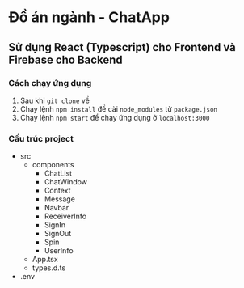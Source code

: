 # Đồ án ngành - ChatApp 
## Sử dụng React (Typescript) cho Frontend và Firebase cho Backend

### Cách chạy ứng dụng
1. Sau khi `git clone` về
2. Chạy lệnh `npm install` đề cài `node_modules` từ `package.json`
2. Chạy lệnh `npm start` để chạy ứng dụng ở `localhost:3000`

### Cấu trúc project
- src
  - components
    - ChatList
    - ChatWindow
    - Context
    - Message
    - Navbar
    - ReceiverInfo
    - SignIn
    - SignOut
    - Spin
    - UserInfo
  - App.tsx
  - types.d.ts
- .env